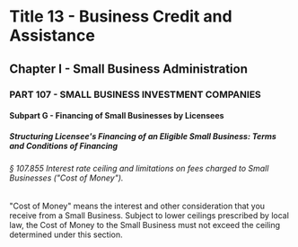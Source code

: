 
# Title 13 - Business Credit and Assistance
## Chapter I - Small Business Administration
### PART 107 - SMALL BUSINESS INVESTMENT COMPANIES
#### Subpart G - Financing of Small Businesses by Licensees
##### Structuring Licensee's Financing of an Eligible Small Business: Terms and Conditions of Financing
###### § 107.855 Interest rate ceiling and limitations on fees charged to Small Businesses ("Cost of Money").

"Cost of Money" means the interest and other consideration that you receive from a Small Business. Subject to lower ceilings prescribed by local law, the Cost of Money to the Small Business must not exceed the ceiling determined under this section.
